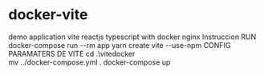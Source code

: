 # docker-vite
demo application vite reactjs typescript with docker nginx
Instruccion 
RUN 
docker-compose run --rm app yarn create vite --use-npm
CONFIG PARAMATERS DE VITE
cd .\vitedocker\
mv ../docker-compose.yml .
docker-compose up
